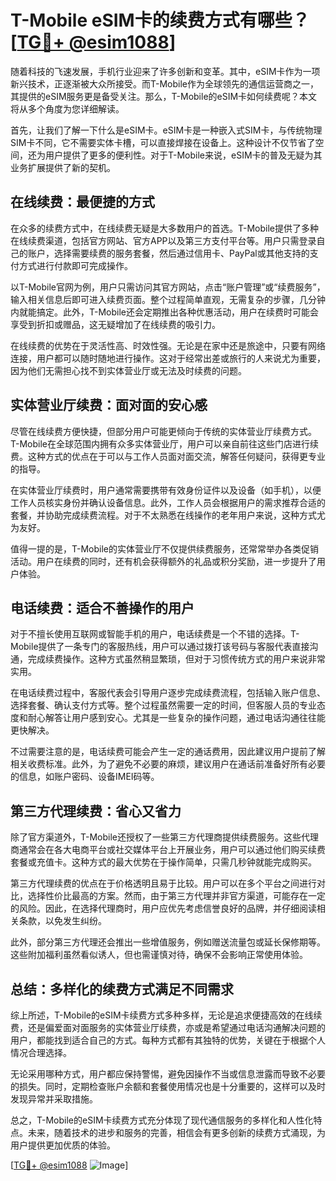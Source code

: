 # T-Mobile eSIM卡的续费方式有哪些？[[TG💪+ @esim1088](https://t.me/s/esim1088)]

随着科技的飞速发展，手机行业迎来了许多创新和变革。其中，eSIM卡作为一项新兴技术，正逐渐被大众所接受。而T-Mobile作为全球领先的通信运营商之一，其提供的eSIM服务更是备受关注。那么，T-Mobile的eSIM卡如何续费呢？本文将从多个角度为您详细解读。

首先，让我们了解一下什么是eSIM卡。eSIM卡是一种嵌入式SIM卡，与传统物理SIM卡不同，它不需要实体卡槽，可以直接焊接在设备上。这种设计不仅节省了空间，还为用户提供了更多的便利性。对于T-Mobile来说，eSIM卡的普及无疑为其业务扩展提供了新的契机。

## **在线续费：最便捷的方式**

在众多的续费方式中，在线续费无疑是大多数用户的首选。T-Mobile提供了多种在线续费渠道，包括官方网站、官方APP以及第三方支付平台等。用户只需登录自己的账户，选择需要续费的服务套餐，然后通过信用卡、PayPal或其他支持的支付方式进行付款即可完成操作。

以T-Mobile官网为例，用户只需访问其官方网站，点击“账户管理”或“续费服务”，输入相关信息后即可进入续费页面。整个过程简单直观，无需复杂的步骤，几分钟内就能搞定。此外，T-Mobile还会定期推出各种优惠活动，用户在续费时可能会享受到折扣或赠品，这无疑增加了在线续费的吸引力。

在线续费的优势在于灵活性高、时效性强。无论是在家中还是旅途中，只要有网络连接，用户都可以随时随地进行操作。这对于经常出差或旅行的人来说尤为重要，因为他们无需担心找不到实体营业厅或无法及时续费的问题。

## **实体营业厅续费：面对面的安心感**

尽管在线续费方便快捷，但部分用户可能更倾向于传统的实体营业厅续费方式。T-Mobile在全球范围内拥有众多实体营业厅，用户可以亲自前往这些门店进行续费。这种方式的优点在于可以与工作人员面对面交流，解答任何疑问，获得更专业的指导。

在实体营业厅续费时，用户通常需要携带有效身份证件以及设备（如手机），以便工作人员核实身份并确认设备信息。此外，工作人员会根据用户的需求推荐合适的套餐，并协助完成续费流程。对于不太熟悉在线操作的老年用户来说，这种方式尤为友好。

值得一提的是，T-Mobile的实体营业厅不仅提供续费服务，还常常举办各类促销活动。用户在续费的同时，还有机会获得额外的礼品或积分奖励，进一步提升了用户体验。

## **电话续费：适合不善操作的用户**

对于不擅长使用互联网或智能手机的用户，电话续费是一个不错的选择。T-Mobile提供了一条专门的客服热线，用户可以通过拨打该号码与客服代表直接沟通，完成续费操作。这种方式虽然稍显繁琐，但对于习惯传统方式的用户来说非常实用。

在电话续费过程中，客服代表会引导用户逐步完成续费流程，包括输入账户信息、选择套餐、确认支付方式等。整个过程虽然需要一定的时间，但客服人员的专业态度和耐心解答让用户感到安心。尤其是一些复杂的操作问题，通过电话沟通往往能更快解决。

不过需要注意的是，电话续费可能会产生一定的通话费用，因此建议用户提前了解相关收费标准。此外，为了避免不必要的麻烦，建议用户在通话前准备好所有必要的信息，如账户密码、设备IMEI码等。

## **第三方代理续费：省心又省力**

除了官方渠道外，T-Mobile还授权了一些第三方代理商提供续费服务。这些代理商通常会在各大电商平台或社交媒体平台上开展业务，用户可以通过他们购买续费套餐或充值卡。这种方式的最大优势在于操作简单，只需几秒钟就能完成购买。

第三方代理续费的优点在于价格透明且易于比较。用户可以在多个平台之间进行对比，选择性价比最高的方案。然而，由于第三方代理并非官方渠道，可能存在一定的风险。因此，在选择代理商时，用户应优先考虑信誉良好的品牌，并仔细阅读相关条款，以免发生纠纷。

此外，部分第三方代理还会推出一些增值服务，例如赠送流量包或延长保修期等。这些附加福利虽然看似诱人，但也需谨慎对待，确保不会影响正常使用体验。

## **总结：多样化的续费方式满足不同需求**

综上所述，T-Mobile的eSIM卡续费方式多种多样，无论是追求便捷高效的在线续费，还是偏爱面对面服务的实体营业厅续费，亦或是希望通过电话沟通解决问题的用户，都能找到适合自己的方式。每种方式都有其独特的优势，关键在于根据个人情况合理选择。

无论采用哪种方式，用户都应保持警惕，避免因操作不当或信息泄露而导致不必要的损失。同时，定期检查账户余额和套餐使用情况也是十分重要的，这样可以及时发现异常并采取措施。

总之，T-Mobile的eSIM卡续费方式充分体现了现代通信服务的多样化和人性化特点。未来，随着技术的进步和服务的完善，相信会有更多创新的续费方式涌现，为用户提供更加优质的体验。

[[TG💪+ @esim1088](https://t.me/s/esim1088) ![Image](https://i.postimg.cc/4NQfJmqS/Snipaste-2025-05-13-00-14-12.png)]